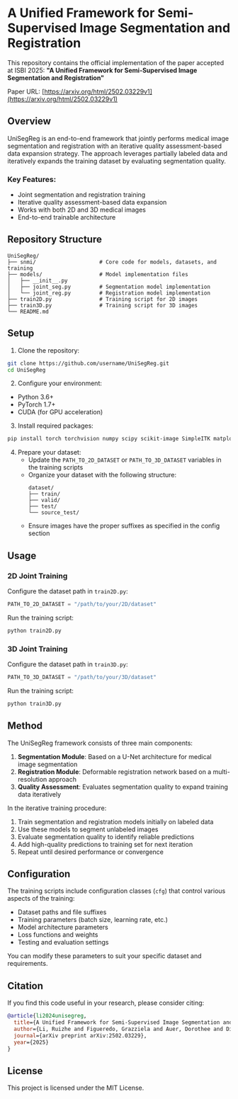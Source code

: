 # A Unified Framework for Semi-Supervised Image Segmentation and Registration

This repository contains the official implementation of the paper accepted at ISBI 2025:
**"A Unified Framework for Semi-Supervised Image Segmentation and Registration"**

Paper URL: [https://arxiv.org/html/2502.03229v1](https://arxiv.org/html/2502.03229v1)

## Overview

UniSegReg is an end-to-end framework that jointly performs medical image segmentation and registration with an iterative quality assessment-based data expansion strategy. The approach leverages partially labeled data and iteratively expands the training dataset by evaluating segmentation quality.

### Key Features:

- Joint segmentation and registration training
- Iterative quality assessment-based data expansion
- Works with both 2D and 3D medical images
- End-to-end trainable architecture

## Repository Structure

```
UniSegReg/
├── snmi/                    # Core code for models, datasets, and training
├── models/                  # Model implementation files
│   ├── __init__.py
│   ├── joint_seg.py         # Segmentation model implementation
│   └── joint_reg.py         # Registration model implementation
├── train2D.py               # Training script for 2D images
├── train3D.py               # Training script for 3D images
└── README.md
```

## Setup

1. Clone the repository:
```bash
git clone https://github.com/username/UniSegReg.git
cd UniSegReg
```

2. Configure your environment:
- Python 3.6+
- PyTorch 1.7+
- CUDA (for GPU acceleration)

3. Install required packages:
```bash
pip install torch torchvision numpy scipy scikit-image SimpleITK matplotlib tensorboard tqdm
```

4. Prepare your dataset:
   - Update the `PATH_TO_2D_DATASET` or `PATH_TO_3D_DATASET` variables in the training scripts
   - Organize your dataset with the following structure:
     ```
     dataset/
     ├── train/
     ├── valid/
     ├── test/
     └── source_test/
     ```
   - Ensure images have the proper suffixes as specified in the config section

## Usage

### 2D Joint Training

Configure the dataset path in `train2D.py`:
```python
PATH_TO_2D_DATASET = "/path/to/your/2D/dataset"
```

Run the training script:
```bash
python train2D.py
```

### 3D Joint Training

Configure the dataset path in `train3D.py`:
```python
PATH_TO_3D_DATASET = "/path/to/your/3D/dataset"
```

Run the training script:
```bash
python train3D.py
```

## Method

The UniSegReg framework consists of three main components:

1. **Segmentation Module**: Based on a U-Net architecture for medical image segmentation
2. **Registration Module**: Deformable registration network based on a multi-resolution approach
3. **Quality Assessment**: Evaluates segmentation quality to expand training data iteratively

In the iterative training procedure:
1. Train segmentation and registration models initially on labeled data
2. Use these models to segment unlabeled images
3. Evaluate segmentation quality to identify reliable predictions
4. Add high-quality predictions to training set for next iteration
5. Repeat until desired performance or convergence

## Configuration

The training scripts include configuration classes (`cfg`) that control various aspects of the training:

- Dataset paths and file suffixes
- Training parameters (batch size, learning rate, etc.)
- Model architecture parameters
- Loss functions and weights
- Testing and evaluation settings

You can modify these parameters to suit your specific dataset and requirements.

## Citation

If you find this code useful in your research, please consider citing:

```bibtex
@article{li2024unisegreg,
  title={A Unified Framework for Semi-Supervised Image Segmentation and Registration},
  author={Li, Ruizhe and Figueredo, Grazziela and Auer, Dorothee and Dineen, Rob and Morgan, Paul and Chen, Xin},
  journal={arXiv preprint arXiv:2502.03229},
  year={2025}
}
```

## License

This project is licensed under the MIT License.
